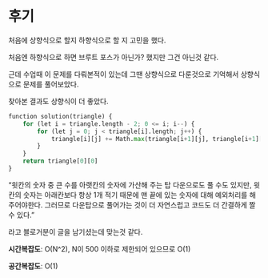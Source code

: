 # 후기

처음에 상향식으로 할지 하향식으로 할 지 고민을 했다.

처음엔 하향식으로 하면 브루트 포스가 아닌가? 했지만 그건 아닌것 같다.

근데 수업때 이 문제를 다뤄본적이 있는데 그땐 상향식으로 다룬것으로 기억해서 상향식으로 문제를 풀어보았다.

찾아본 결과도 상향식이 더 좋았다.

```python
function solution(triangle) {
    for (let i = triangle.length - 2; 0 <= i; i--) {
        for (let j = 0; j < triangle[i].length; j++) {
            triangle[i][j] += Math.max(triangle[i+1][j], triangle[i+1][j+1])
        }
    }
    return triangle[0][0]
}
```

“윗칸의 숫자 중 큰 수를 아랫칸의 숫자에 가산해 주는 탑 다운으로도 풀 수도 있지만, 윗칸의 숫자는 아래칸보다 항상 1개 적기 때문에 맨 끝에 있는 숫자에 대해 예외처리를 해주어야한다. 
그러므로 다운탑으로 풀어가는 것이 더 자연스럽고 코드도 더 간결하게 짤 수 있다.”

라고 블로거분이 글을 남기셨는데 맞는것 같다.

**시간복잡도**: O(N^2), N이 500 이하로 제한되어 있으므로 O(1)

**공간복잡도**: O(1)
